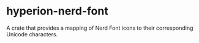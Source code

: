 # hyperion-nerd-font

A crate that provides a mapping of Nerd Font icons to their corresponding Unicode characters.